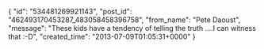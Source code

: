 {
   "id": "534481269921143",
   "post_id": "462493170453287_483058458396758",
   "from_name": "Pete Daoust",
   "message": "These kids have a tendency of telling the truth ....I can witness that :-D",
   "created_time": "2013-07-09T01:05:31+0000"
 }

